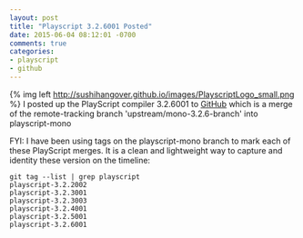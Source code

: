 ```yaml
---
layout: post
title: "Playscript 3.2.6001 Posted"
date: 2015-06-04 08:12:01 -0700
comments: true
categories: 
- playscript
- github
---
```

{% img left http://sushihangover.github.io/images/PlayscriptLogo_small.png %}  I posted up the PlayScript compiler 3.2.6001 to [GitHub](https://github.com/sushihangover/playscript) which is a merge of the remote-tracking branch 'upstream/mono-3.2.6-branch' into playscript-mono

FYI: I have been using tags on the playscript-mono branch to mark each of these PlayScript merges. It is a clean and lightweight way to capture and identity these version on the timeline:

    git tag --list | grep playscript
    playscript-3.2.2002
    playscript-3.2.3001
    playscript-3.2.3003
    playscript-3.2.4001
    playscript-3.2.5001
    playscript-3.2.6001
